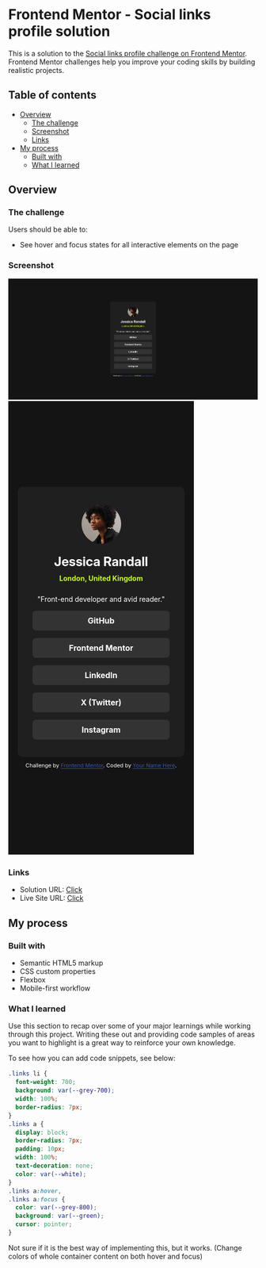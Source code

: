 # Frontend Mentor - Social links profile solution

This is a solution to the [Social links profile challenge on Frontend Mentor](https://www.frontendmentor.io/challenges/social-links-profile-UG32l9m6dQ). Frontend Mentor challenges help you improve your coding skills by building realistic projects.

## Table of contents

- [Overview](#overview)
  - [The challenge](#the-challenge)
  - [Screenshot](#screenshot)
  - [Links](#links)
- [My process](#my-process)
  - [Built with](#built-with)
  - [What I learned](#what-i-learned)

## Overview

### The challenge

Users should be able to:

- See hover and focus states for all interactive elements on the page

### Screenshot

![](./screenshot.png)
![](./mobile-screenshot.png)

### Links

- Solution URL: [Click](https://github.com/Aldeimeter/FrontendMentorChallenges)
- Live Site URL: [Click](https://aldeimeter.github.io/FrontendMentorChallenges/social-links-profile-main/index.html)

## My process

### Built with

- Semantic HTML5 markup
- CSS custom properties
- Flexbox
- Mobile-first workflow

### What I learned

Use this section to recap over some of your major learnings while working through this project. Writing these out and providing code samples of areas you want to highlight is a great way to reinforce your own knowledge.

To see how you can add code snippets, see below:

```css
.links li {
  font-weight: 700;
  background: var(--grey-700);
  width: 100%;
  border-radius: 7px;
}
.links a {
  display: block;
  border-radius: 7px;
  padding: 10px;
  width: 100%;
  text-decoration: none;
  color: var(--white);
}
.links a:hover,
.links a:focus {
  color: var(--grey-800);
  background: var(--green);
  cursor: pointer;
}
```

Not sure if it is the best way of implementing this, but it works.
(Change colors of whole container content on both hover and focus)
